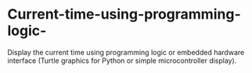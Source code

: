 # Current-time-using-programming-logic-
Display the current time using programming logic or embedded hardware interface (Turtle graphics for Python or simple microcontroller display).
